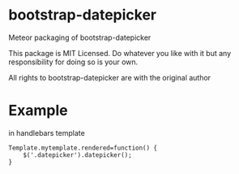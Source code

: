 bootstrap-datepicker
============

Meteor packaging of bootstrap-datepicker

This package is MIT Licensed. Do whatever you like with it but any responsibility for doing so is your own.

All rights to bootstrap-datepicker are with the original author

Example
============
in handlebars template

    Template.mytemplate.rendered=function() {
    	$('.datepicker').datepicker();
    }
